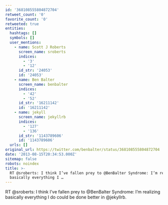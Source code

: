 ```yaml
---
id: '368108555804872704'
retweet_count: '0'
favorite_count: '0'
retweeted: true
entities:
  hashtags: []
  symbols: []
  user_mentions:
    - name: Scott J Roberts
      screen_name: sroberts
      indices:
        - '3'
        - '12'
      id_str: '24053'
      id: '24053'
    - name: Ben Balter
      screen_name: benbalter
      indices:
        - '42'
        - '52'
      id_str: '16211142'
      id: '16211142'
    - name: jekyll
      screen_name: jekyllrb
      indices:
        - '127'
        - '136'
      id_str: '1143789606'
      id: '1143789606'
  urls: []
original_url: https://twitter.com/benbalter/status/368108555804872704
date: '2013-08-15T20:34:53.000Z'
sitemap: false
robots: noindex
title: >-
  RT @sroberts: I think I’ve fallen prey to @BenBalter Syndrome: I’m realizing
  basically everything I …
---
```


RT @sroberts: I think I’ve fallen prey to @BenBalter Syndrome: I’m realizing basically everything I do could be done better in @jekyllrb.